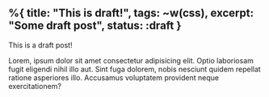 %{
  title: "This is draft!",
  tags: ~w(css),
  excerpt: "Some draft post",
  status: :draft
}
---

This is a draft post!

Lorem, ipsum dolor sit amet consectetur adipisicing elit. Optio laboriosam fugit eligendi nihil illo aut. Sint fuga dolorem, nobis nesciunt quidem repellat ratione asperiores illo. Accusamus voluptatem provident neque exercitationem?
